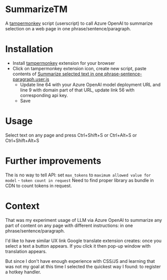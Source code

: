 # SummarizeTM
A [tampermonkey](https://www.tampermonkey.net/) script (userscript) to call Azure OpenAI to summarize selection on a web page in one phrase/sentence/paragraph.

# Installation
- Install [tampermonkey](https://www.tampermonkey.net/) extension for your browser
- Click on tampermonkey extension icon, create new script, paste contents of [Summarize selected text in one phrase-sentence-paragraph.user.js](https://github.com/leokr/SummarizeTM/blob/main/Summarize%20selected%20text%20in%20one%20phrase-sentence-paragraph.user.js)
  - Update line 64 with your Azure OpenAI model deployment URL and line 9 with domain part of that URL, update link 56 with corresponding api key.
  - Save

# Usage
Select text on any page and press Ctrl+Shift+S or Ctrl+Alt+S or Ctrl+Shift+Alt+S

# Further improvements
The is no way to tell API: set `max_tokens` to `maximum allowed value for model` - `token count in request`
Need to find proper library as bundle in CDN to count tokens in request.

# Context
That was my experiment usage of LLM via Azure OpenAI to summarize any part of content on any page with different instructions: in one phrase/sentence/paragraph.

I'd like to have similar UX link Google translate extension creates: once you select a text a button appears. If you click it then pop-up window with translation appears.

But since I don't have enough experience with CSS/JS and learning that was not my goal at this time I selected the quickest way I found: to register a hotkey handler.
